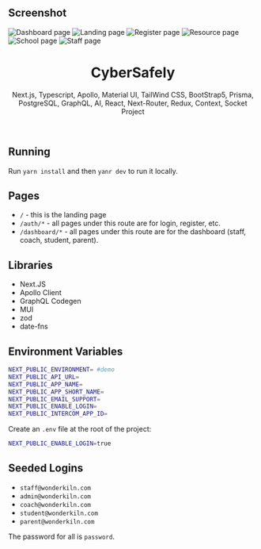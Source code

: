 ## Screenshot
![Dashboard page](./dashboard-page.png?raw=true "Home")
![Landing page](./landing-page.png?raw=true "Landing")
![Register page](./register-page.png?raw=true "Register")
![Resource page](./resource-page.png?raw=true "Resource")
![School page](./schools.png?raw=true "School")
![Staff page](./staff-page.png?raw=true "Staff")

<div align="center">
  <h1 align="center"!>CyberSafely</h1>
  <p align="center">
    Next.js, Typescript, Apollo, Material UI, TailWind CSS, BootStrap5, Prisma, PostgreSQL, GraphQL, AI, React, Next-Router, Redux, Context, Socket Project
  </p>
  <br>
</div>

## Running

Run `yarn install` and then `yanr dev` to run it locally.

## Pages

- `/` - this is the landing page
- `/auth/*` - all pages under this route are for login, register, etc.
- `/dashboard/*` - all pages under this route are for the dashboard (staff, coach, student, parent).

## Libraries

- Next.JS
- Apollo Client
- GraphQL Codegen
- MUI
- zod
- date-fns

## Environment Variables

```bash
NEXT_PUBLIC_ENVIRONMENT= #demo
NEXT_PUBLIC_API_URL=
NEXT_PUBLIC_APP_NAME=
NEXT_PUBLIC_APP_SHORT_NAME=
NEXT_PUBLIC_EMAIL_SUPPORT=
NEXT_PUBLIC_ENABLE_LOGIN=
NEXT_PUBLIC_INTERCOM_APP_ID=
```

Create an `.env` file at the root of the project:

```bash
NEXT_PUBLIC_ENABLE_LOGIN=true
```

## Seeded Logins

- `staff@wonderkiln.com`
- `admin@wonderkiln.com`
- `coach@wonderkiln.com`
- `student@wonderkiln.com`
- `parent@wonderkiln.com`

The password for all is `password`.
